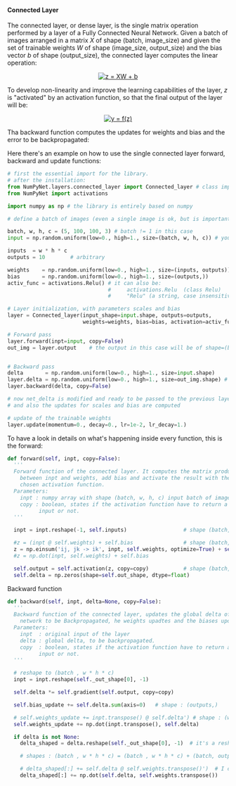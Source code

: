 #### Connected Layer

The connected layer, or dense layer, is the single matrix operation performed by a layer of a Fully Connected Neural Network.
Given a batch of images arranged in a matrix *X* of shape (batch, image_size) and given the set of trainable weights *W* of shape (image_size, output_size) and the bias vector *b* of shape (output_size), the connected layer computes the linear operation:

<p align="center">
<a href="https://www.codecogs.com/eqnedit.php?latex=z&space;=&space;XW&space;&plus;&space;b" target="_blank"><img src="https://latex.codecogs.com/gif.latex?z&space;=&space;XW&space;&plus;&space;b" title="z = XW + b" /></a>
</p>

To develop non-linearity and improve the learning capabilities of the layer, *z* is "activated" by an activation function, so that the final output of the layer will be:

<p align="center">
<a href="https://www.codecogs.com/eqnedit.php?latex=y&space;=&space;f(z)" target="_blank"><img src="https://latex.codecogs.com/gif.latex?y&space;=&space;f(z)" title="y = f(z)" /></a>
</p>

Tha backward function computes the updates for weights and bias and the error to be backpropagated:





Here there's an example on how to use the single connected layer forward, backward and update functions:

```python
# first the essential import for the library.
# after the installation:
from NumPyNet.layers.connected_layer import Connected_layer # class import
from NumPyNet import activations

import numpy as np # the library is entirely based on numpy

# define a batch of images (even a single image is ok, but is important that it has all the four dimensions) in the format (batch, width, height, channels)

batch, w, h, c = (5, 100, 100, 3) # batch != 1 in this case
input = np.random.uniform(low=0., high=1., size=(batch, w, h, c)) # you can also import some images from file

inputs  = w * h * c
outputs = 10        # arbitrary

weights    = np.random.uniform(low=0., high=1., size=(inputs, outputs))
bias       = np.random.uniform(low=0., high=1., size=(outputs,))
activ_func = activations.Relu() # it can also be:
                                #     activations.Relu  (class Relu)
                                #     "Relu" (a string, case insensitive)

# Layer initialization, with parameters scales and bias
layer = Connected_layer(input_shape=input.shape, outputs=outputs,
                        weights=weights, bias=bias, activation=activ_func)

# Forward pass
layer.forward(inpt=input, copy=False)
out_img = layer.output    # the output in this case will be of shape=(batch, w, h, c), so a batch of normalized, rescaled and shifted images


# Backward pass
delta       = np.random.uniform(low=0., high=1., size=input.shape)     # definition of network delta, to be backpropagated
layer.delta = np.random.uniform(low=0., high=1., size=out_img.shape) # layer delta, ideally coming from the next layer
layer.backward(delta, copy=False)

# now net_delta is modified and ready to be passed to the previous layer.delta
# and also the updates for scales and bias are computed

# update of the trainable weights
layer.update(momentum=0., decay=0., lr=1e-2, lr_decay=1.)

```

To have a look in details on what's happening inside every function, this is the forward:
```python
def forward(self, inpt, copy=False):
  '''
  Forward function of the connected layer. It computes the matrix product
    between inpt and weights, add bias and activate the result with the
    chosen activation function.
  Parameters:
    inpt : numpy array with shape (batch, w, h, c) input batch of images of the layer
    copy : boolean, states if the activation function have to return a copy of the
          input or not.
  '''

  inpt = inpt.reshape(-1, self.inputs)                  # shape (batch, w*h*c)

  #z = (inpt @ self.weights) + self.bias                # shape (batch, outputs)
  z = np.einsum('ij, jk -> ik', inpt, self.weights, optimize=True) + self.bias
  #z = np.dot(inpt, self.weights) + self.bias

  self.output = self.activation(z, copy=copy)           # shape (batch, outputs), activated
  self.delta = np.zeros(shape=self.out_shape, dtype=float)
```




Backward function

```python
def backward(self, inpt, delta=None, copy=False):
  '''
  Backward function of the connected layer, updates the global delta of the
    network to be Backpropagated, he weights upadtes and the biases updates
  Parameters:
    inpt  : original input of the layer
    delta : global delta, to be backpropagated.
    copy  : boolean, states if the activation function have to return a copy of the
          input or not.
  '''

  # reshape to (batch , w * h * c)
  inpt = inpt.reshape(self._out_shape[0], -1)

  self.delta *= self.gradient(self.output, copy=copy)

  self.bias_update += self.delta.sum(axis=0)   # shape : (outputs,)

  # self.weights_update += inpt.transpose() @ self.delta') # shape : (w * h * c, outputs)
  self.weights_update += np.dot(inpt.transpose(), self.delta)

  if delta is not None:
    delta_shaped = delta.reshape(self._out_shape[0], -1)  # it's a reshaped VIEW

    # shapes : (batch , w * h * c) = (batch , w * h * c) + (batch, outputs) @ (outputs, w * h * c)

    # delta_shaped[:] += self.delta @ self.weights.transpose()')  # I can modify delta using its view
    delta_shaped[:] += np.dot(self.delta, self.weights.transpose())

```
